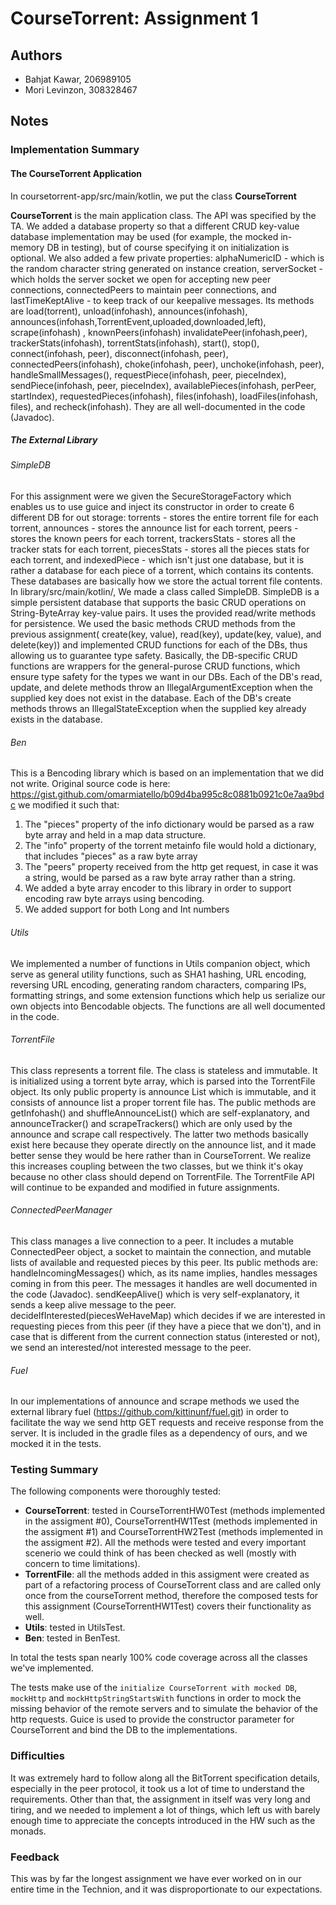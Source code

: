 # CourseTorrent: Assignment 1

## Authors
* Bahjat Kawar, 206989105
* Mori Levinzon, 308328467

## Notes

### Implementation Summary
#### The CourseTorrent Application

In coursetorrent-app/src/main/kotlin, we put the class **CourseTorrent**

**CourseTorrent** is the main application class. The API was specified by the TA. We added a database property so that a different CRUD key-value database implementation may be used (for example, the mocked in-memory DB in testing), but of course specifying it on initialization is optional.
We also added a few private properties: alphaNumericID - which is the random character string generated on instance creation, serverSocket - which holds the server socket we open for accepting new peer connections, connectedPeers to maintain peer connections, and lastTimeKeptAlive - to keep track of our keepalive messages.
Its methods are load(torrent), unload(infohash), announces(infohash), announces(infohash,TorrentEvent,uploaded,downloaded,left), scrape(infohash) , knownPeers(infohash) invalidatePeer(infohash,peer), trackerStats(infohash), torrentStats(infohash), start(), stop(), connect(infohash, peer), disconnect(infohash, peer), connectedPeers(infohash), choke(infohash, peer), unchoke(infohash, peer), handleSmallMessages(), requestPiece(infohash, peer, pieceIndex), sendPiece(infohash, peer, pieceIndex), availablePieces(infohash, perPeer, startIndex), requestedPieces(infohash), files(infohash), loadFiles(infohash, files), and recheck(infohash). They are all well-documented in the code (Javadoc).

##### The External Library
###### SimpleDB
For this assignment were we given the SecureStorageFactory which enables us to use guice and inject its constructor in order to create 6 different DB for out storage:
torrents - stores the entire torrent file for each torrent,
announces - stores the announce list for each torrent,
peers - stores the known peers for each torrent,
trackersStats - stores all the tracker stats for each torrent,
piecesStats - stores all the pieces stats for each torrent, and
indexedPiece - which isn't just one database, but it is rather a database for each piece of a torrent, which contains its contents. These databases are basically how we store the actual torrent file contents.
In library/src/main/kotlin/, We made a class called SimpleDB. SimpleDB is a simple persistent database that supports the basic CRUD operations on String-ByteArray key-value pairs. It uses the provided read/write methods for persistence.
We used the basic methods CRUD methods from the previous assignment( create(key, value), read(key), update(key, value), and delete(key)) and implemented CRUD functions for each of the DBs, thus allowing us to guarantee type safety. Basically, the DB-specific CRUD functions are wrappers for the general-purose CRUD functions, which ensure type safety for the types we want in our DBs.
Each of the DB's read, update, and delete methods throw an IllegalArgumentException when the supplied key does not exist in the database.
Each of the DB's create methods throws an IllegalStateException when the supplied key already exists in the database.

###### Ben
This is a Bencoding library which is based on an implementation that we did not write. Original source code is here: https://gist.github.com/omarmiatello/b09d4ba995c8c0881b0921c0e7aa9bdc
we modified it such that:
1. The "pieces" property of the info dictionary would be parsed as a raw byte array and held in a map data structure.
2. The "info" property of the torrent metainfo file would hold a dictionary, that includes "pieces" as a raw byte array
3. The "peers" property received from the http get request, in case it was a string, would be parsed as a raw byte array rather than a string.
4. We added a byte array encoder to this library in order to support encoding raw byte arrays using bencoding.
5. We added support for both Long and Int numbers

###### Utils
We implemented a number of functions in Utils companion object, which serve as general utility functions, such as SHA1 hashing, URL encoding, reversing URL encoding, generating random characters, comparing IPs, formatting strings, and some extension functions which help us serialize our own objects into Bencodable objects. The functions are all well documented in the code.

###### TorrentFile
This class represents a torrent file. The class is stateless and immutable. It is initialized using a torrent byte array, which is parsed into the TorrentFile object.
Its only public property is announce List which is immutable, and it consists of announce list a proper torrent file has.
The public methods are getInfohash() and shuffleAnnounceList() which are self-explanatory, and announceTracker() and scrapeTrackers() which are only used by the announce and scrape call respectively. The latter two methods basically exist here because they operate directly on the announce list, and it made better sense they would be here rather than in CourseTorrent. We realize this increases coupling between the two classes, but we think it's okay because no other class should depend on TorrentFile.
The TorrentFile API will continue to be expanded and modified in future assignments.


###### ConnectedPeerManager
This class manages a live connection to a peer. It includes a mutable ConnectedPeer object, a socket to maintain the connection, and mutable lists of available and requested pieces by this peer.
Its public methods are:
handleIncomingMessages() which, as its name implies, handles messages coming in from this peer. The messages it handles are well documented in the code (Javadoc).
sendKeepAlive() which is very self-explanatory, it sends a keep alive message to the peer.
decideIfInterested(piecesWeHaveMap) which decides if we are interested in requesting pieces from this peer (if they have a piece that we don't), and in case that is different from the current connection status (interested or not), we send an interested/not interested message to the peer.

###### Fuel
In our implementations of announce and scrape methods we used the external library fuel (https://github.com/kittinunf/fuel.git)
in order to facilitate the way we send http GET requests and receive response from the server.
It is included in the gradle files as a dependency of ours, and we mocked it in the tests.

### Testing Summary
The following components were thoroughly tested:
* **CourseTorrent**: tested in CourseTorrentHW0Test (methods implemented in the assigment #0), CourseTorrentHW1Test (methods implemented in the assigment #1) and CourseTorrentHW2Test (methods implemented in the assigment #2). All the methods were tested and every important scenerio we could think of has been checked as well (mostly with concern to time limitations).
* **TorrentFile**: all the methods added in this assigment were created as part of a refactoring process of CourseTorrent class and are called only once from the courseTorrent method, therefore the composed tests for this assignment (CourseTorrentHW1Test) covers their functionality as well.
* **Utils**: tested in UtilsTest.
* **Ben**: tested in BenTest.

In total the tests span nearly 100% code coverage across all the classes we've implemented.

The tests make use of the `initialize CourseTorrent with mocked DB`, `mockHttp` and `mockHttpStringStartsWith` functions in order to mock the missing behavior of the remote servers and to simulate the behavior of the http requests.
Guice is used to provide the constructor parameter for CourseTorrent and bind the DB to the implementations.

### Difficulties
It was extremely hard to follow along all the BitTorrent specification details, especially in the peer protocol, it took us a lot of time to understand the requirements. Other than that, the assignment in itself was very long and tiring, and we needed to implement a lot of things, which left us with barely enough time to appreciate the concepts introduced in the HW such as the monads.

### Feedback
This was by far the longest assignment we have ever worked on in our entire time in the Technion, and it was disproportionate to our expectations.